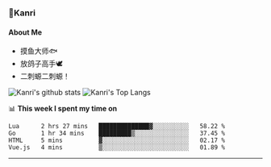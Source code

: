 ### 🌱Kanri
#### About Me
- 摸鱼大师🐟
- 放鸽子高手🕊
- 二刺螈二刺螈！

![Kanri's github stats](https://github-readme-stats.vercel.app/api?username=Yiwen-Chan&show_icons=true&theme=vue&line_height=20)
![Kanri's Top Langs](https://github-readme-stats.vercel.app/api/top-langs/?username=Yiwen-Chan&layout=compact&theme=vue&card_width=270)

📊 **This week I spent my time on**
<!--START_SECTION:waka-->
```text
Lua      2 hrs 27 mins   ██████████████▓░░░░░░░░░░   58.22 % 
Go       1 hr 34 mins    █████████▒░░░░░░░░░░░░░░░   37.45 % 
HTML     5 mins          ▓░░░░░░░░░░░░░░░░░░░░░░░░   02.17 % 
Vue.js   4 mins          ▒░░░░░░░░░░░░░░░░░░░░░░░░   01.89 % 
```
<!--END_SECTION:waka-->

***


